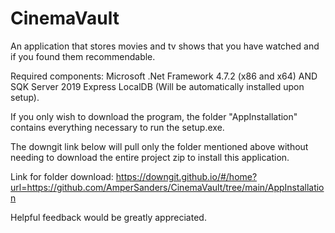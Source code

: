 # CinemaVault
An application that stores movies and tv shows that you have watched and if you found them recommendable.

Required components: Microsoft .Net Framework 4.7.2 (x86 and x64) AND SQK Server 2019 Express LocalDB (Will be automatically installed upon setup).

If you only wish to download the program, the folder "AppInstallation" contains everything necessary to run the setup.exe.

The downgit link below will pull only the folder mentioned above without needing to download the entire project zip to install this application.

Link for folder download: https://downgit.github.io/#/home?url=https://github.com/AmperSanders/CinemaVault/tree/main/AppInstallation

Helpful feedback would be greatly appreciated.
